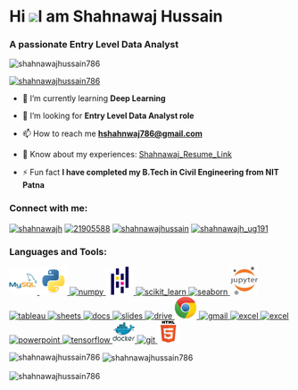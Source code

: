   Hi ![](https://user-images.githubusercontent.com/18350557/176309783-0785949b-9127-417c-8b55-ab5a4333674e.gif)I am Shahnawaj Hussain
  =========================================================================================================================================

<h3 align="left">A passionate Entry Level Data Analyst</h3>

<p align="left"> <img src="https://komarev.com/ghpvc/?username=shahnawajhussain786&label=Profile%20views&color=0e75b6&style=flat" alt="shahnawajhussain786" /> </p>

<p align="left"> <a href="https://github.com/ryo-ma/github-profile-trophy"><img src="https://github-profile-trophy.vercel.app/?username=shahnawajhussain786" alt="shahnawajhussain786" /></a> </p>

- 🌱 I’m currently learning **Deep Learning**

- 👯 I’m looking for **Entry Level Data Analyst role**

- 📫 How to reach me **hshahnwaj786@gmail.com**

- 📄 Know about my experiences: <a href="(https://drive.google.com/file/d/1P1njxMhBrrYNWycIQOjKWViijwKWhh1B/view?usp=sharing)" >Shahnawaj_Resume_Link</a>

- ⚡ Fun fact **I have completed my B.Tech in Civil Engineering from NIT Patna**

<h3 align="left">Connect with me:</h3>
<p align="left">
<a href="https://linkedin.com/in/shahnawajh" target="blank"><img align="center" src="https://raw.githubusercontent.com/rahuldkjain/github-profile-readme-generator/master/src/images/icons/Social/linked-in-alt.svg" alt="shahnawajh" height="30" width="40" /></a>
<a href="https://stackoverflow.com/users/21905588" target="blank"><img align="center" src="https://raw.githubusercontent.com/rahuldkjain/github-profile-readme-generator/master/src/images/icons/Social/stack-overflow.svg" alt="21905588" height="30" width="40" /></a>
<a href="https://fb.com/shahnawajhussain" target="blank"><img align="center" src="https://raw.githubusercontent.com/rahuldkjain/github-profile-readme-generator/master/src/images/icons/Social/facebook.svg" alt="shahnawajhussain" height="30" width="40" /></a>
<a href="https://www.hackerrank.com/shahnawajh_ug191" target="blank"><img align="center" src="https://raw.githubusercontent.com/rahuldkjain/github-profile-readme-generator/master/src/images/icons/Social/hackerrank.svg" alt="shahnawajh_ug191" height="30" width="40" /></a>
</p>

<h3 align="left">Languages and Tools:</h3>
<p align="left"> <a href="https://www.mysql.com/" target="_blank" rel="noreferrer"> <img src="https://raw.githubusercontent.com/devicons/devicon/master/icons/mysql/mysql-original-wordmark.svg" alt="mysql" width="50" height="50"/> </a> <a href="https://www.python.org" target="_blank" rel="noreferrer"> <img src="https://raw.githubusercontent.com/devicons/devicon/master/icons/python/python-original.svg" alt="python" width="50" height="50"/> </a> <a href="https://numpy.org/" target="_blank" rel="noreferrer"> <img src="https://user-images.githubusercontent.com/50221806/86498201-a8bd8680-bd39-11ea-9d08-66b610a8dc01.png" alt="numpy" width="50" height="50"/> </a> <a href="https://pandas.pydata.org/" target="_blank" rel="noreferrer"> <img src="https://raw.githubusercontent.com/devicons/devicon/2ae2a900d2f041da66e950e4d48052658d850630/icons/pandas/pandas-original.svg" alt="pandas" width="50" height="50"/> </a> <a href="https://scikit-learn.org/" target="_blank" rel="noreferrer"> <img src="https://upload.wikimedia.org/wikipedia/commons/0/05/Scikit_learn_logo_small.svg" alt="scikit_learn" width="50" height="50"/> </a> <a href="https://seaborn.pydata.org/" target="_blank" rel="noreferrer"> <img src="https://seaborn.pydata.org/_images/logo-mark-lightbg.svg" alt="seaborn" width="50" height="50"/> </a> <a href="https://jupyter.org/" target="_blank" rel="noreferrer"> <img src="https://github.com/devicons/devicon/blob/master/icons/jupyter/jupyter-original-wordmark.svg" alt="jupyter" width="50" height="50"/> </a> <a href="https://public.tableau.com/app" target="_blank" rel="noreferrer"> <img src="https://public.tableau.com/app/assets/images/tableau-sparkle.png" alt="tableau" width="50" height="50"/> </a> <a href="https://docs.google.com/spreadsheets" target="_blank" rel="noreferrer"> <img src="https://upload.wikimedia.org/wikipedia/commons/thumb/3/30/Google_Sheets_logo_%282014-2020%29.svg/1498px-Google_Sheets_logo_%282014-2020%29.svg.png" alt="sheets" width="40" height="40"/> </a> <a href="https://docs.google.com" target="_blank" rel="noreferrer"> <img src="https://mailmeteor.com/logos/assets/PNG/Google_Docs_Logo_512px.png" alt="docs" width="40" height="40"/> </a> <a href="https://docs.google.com/presentation" target="_blank" rel="noreferrer"> <img src="https://upload.wikimedia.org/wikipedia/commons/thumb/1/16/Google_Slides_2020_Logo.svg/1200px-Google_Slides_2020_Logo.svg.png" alt="slides" width="40" height="40"/> </a> <a href="https://drive.google.com" target="_blank" rel="noreferrer"> <img src="https://mailmeteor.com/logos/assets/PNG/Google_Drive_Logo_512px.png" alt="drive" width="40" height="40"/> </a>  <a href="https://chrome.google.com" target="_blank" rel="noreferrer"> <img src="https://github.com/devicons/devicon/blob/master/icons/chrome/chrome-original.svg" alt="chrome" width="40" height="40"/> </a> <a href="https://mail.google.com" target="_blank" rel="noreferrer"> <img src="https://upload.wikimedia.org/wikipedia/commons/thumb/7/7e/Gmail_icon_%282020%29.svg/2560px-Gmail_icon_%282020%29.svg.png" alt="gmail" width="40" height="35"/> </a> <a href= "https://www.microsoft.com/en-in/microsoft-365/excel" target="_blank" rel="noreferrer"> <img src="https://upload.wikimedia.org/wikipedia/commons/thumb/3/31/Microsoft_Office_Excel_%282013%E2%80%932019%29.svg/1200px-Microsoft_Office_Excel_%282013%E2%80%932019%29.svg.png" alt="excel" width="40" height="40"/> </a> <a href= "https://www.microsoft.com/en-in/microsoft-365/word" target="_blank" rel="noreferrer"> <img src="https://upload.wikimedia.org/wikipedia/commons/thumb/8/8d/Microsoft_Word_2013-2019_logo.svg/881px-Microsoft_Word_2013-2019_logo.svg.png" alt="excel" width="40" height="40"/> </a> <a href= "https://www.microsoft.com/en-in/microsoft-365/powerpoint" target="_blank" rel="noreferrer"> <img src="https://seeklogo.com/images/M/microsoft-powerpoint-2013-logo-52B688AEC4-seeklogo.com.png" alt="powerpoint" width="40" height="40"/> </a> <a href="https://www.tensorflow.org" target="_blank" rel="noreferrer"> <img src="https://www.vectorlogo.zone/logos/tensorflow/tensorflow-icon.svg" alt="tensorflow" width="40" height="40"/> </a> <a href="https://www.docker.com/" target="_blank" rel="noreferrer"> <img src="https://raw.githubusercontent.com/devicons/devicon/master/icons/docker/docker-original-wordmark.svg" alt="docker" width="40" height="40"/> </a> <a href="https://git-scm.com/" target="_blank" rel="noreferrer"> <img src="https://www.vectorlogo.zone/logos/git-scm/git-scm-icon.svg" alt="git" width="40" height="40"/> </a> <a href="https://www.w3.org/html/" target="_blank" rel="noreferrer"> <img src="https://raw.githubusercontent.com/devicons/devicon/master/icons/html5/html5-original-wordmark.svg" alt="html5" width="40" height="40"/> </a> </p>

<p><img align="left" src="https://github-readme-stats.vercel.app/api/top-langs?username=shahnawajhussain786&show_icons=true&locale=en&layout=compact" alt="shahnawajhussain786" /></p>

<p>&nbsp;<img align="center" src="https://github-readme-stats.vercel.app/api?username=shahnawajhussain786&show_icons=true&locale=en" alt="shahnawajhussain786" /></p>

<p><img align="center" src="https://github-readme-streak-stats.herokuapp.com/?user=shahnawajhussain786&" alt="shahnawajhussain786" /></p>


